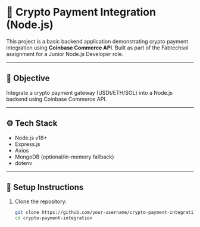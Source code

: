 # 🧾 Crypto Payment Integration (Node.js)

This project is a basic backend application demonstrating crypto payment integration using **Coinbase Commerce API**. Built as part of the Fabtechsol assignment for a Junior Node.js Developer role.

---

## 📌 Objective

Integrate a crypto payment gateway (USDt/ETH/SOL) into a Node.js backend using Coinbase Commerce API.

---

## ⚙️ Tech Stack

- Node.js v18+
- Express.js
- Axios
- MongoDB (optional/in-memory fallback)
- dotenv

---

## 🚀 Setup Instructions

1. Clone the repository:
   ```bash
   git clone https://github.com/your-username/crypto-payment-integration.git
   cd crypto-payment-integration

